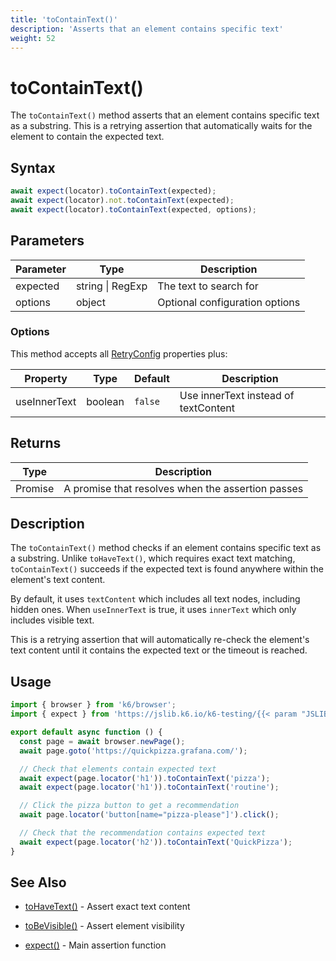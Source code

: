 ```yaml
---
title: 'toContainText()'
description: 'Asserts that an element contains specific text'
weight: 52
---
```


# toContainText()

The `toContainText()` method asserts that an element contains specific text as a substring. This is a retrying assertion that automatically waits for the element to contain the expected text.

## Syntax

<!-- eslint-skip -->

```javascript
await expect(locator).toContainText(expected);
await expect(locator).not.toContainText(expected);
await expect(locator).toContainText(expected, options);
```

## Parameters

| Parameter | Type             | Description                    |
| --------- | ---------------- | ------------------------------ |
| expected  | string \| RegExp | The text to search for         |
| options   | object           | Optional configuration options |

### Options

This method accepts all [RetryConfig](https://grafana.com/docs/k6/<K6_VERSION>/javascript-api/jslib/k6-testing/retrying-assertions/retryconfig) properties plus:

| Property     | Type    | Default | Description                          |
| ------------ | ------- | ------- | ------------------------------------ |
| useInnerText | boolean | `false` | Use innerText instead of textContent |

## Returns

| Type          | Description                                       |
| ------------- | ------------------------------------------------- |
| Promise<void> | A promise that resolves when the assertion passes |

## Description

The `toContainText()` method checks if an element contains specific text as a substring. Unlike `toHaveText()`, which requires exact text matching, `toContainText()` succeeds if the expected text is found anywhere within the element's text content.

By default, it uses `textContent` which includes all text nodes, including hidden ones. When `useInnerText` is true, it uses `innerText` which only includes visible text.

This is a retrying assertion that will automatically re-check the element's text content until it contains the expected text or the timeout is reached.

## Usage

```javascript
import { browser } from 'k6/browser';
import { expect } from 'https://jslib.k6.io/k6-testing/{{< param "JSLIB_TESTING_VERSION" >}}/index.js';

export default async function () {
  const page = await browser.newPage();
  await page.goto('https://quickpizza.grafana.com/');

  // Check that elements contain expected text
  await expect(page.locator('h1')).toContainText('pizza');
  await expect(page.locator('h1')).toContainText('routine');

  // Click the pizza button to get a recommendation
  await page.locator('button[name="pizza-please"]').click();

  // Check that the recommendation contains expected text
  await expect(page.locator('h2')).toContainText('QuickPizza');
}
```

## See Also

- [toHaveText()](https://grafana.com/docs/k6/<K6_VERSION>/javascript-api/jslib/k6-testing/retrying-assertions/tohavetext) - Assert exact text content
- [toBeVisible()](https://grafana.com/docs/k6/<K6_VERSION>/javascript-api/jslib/k6-testing/retrying-assertions/tobevisible) - Assert element visibility

- [expect()](https://grafana.com/docs/k6/<K6_VERSION>/javascript-api/jslib/k6-testing/expect) - Main assertion function

